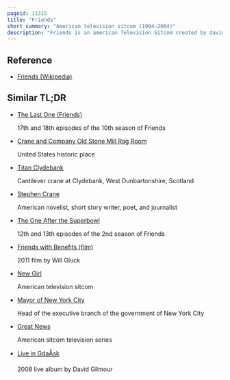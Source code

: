 ```yaml
---
pageid: 11315
title: "Friends"
short_summary: "American television sitcom (1994–2004)"
description: "Friends is an american Television Sitcom created by david Crane and Marta Kauffman and Ran on Nbc from 22 September 1994 until 6 may 2004 lasting ten Seasons. With an ensemble Cast starring Jennifer Aniston Courteney Cox Lisa kudrow matt Leblanc Matthew Perry and david schwimmer the Show revolves around six Friends in their 20s and 30s who live in manhattan new York City. The original Executive Producers were Kevin S. Bright, Kauffman, and Crane."
---
```


## Reference

- [Friends (Wikipedia)](https://en.wikipedia.org/?curid=11315)

## Similar TL;DR

- [The Last One (Friends)](/tldr/en/the-last-one-friends)

  17th and 18th episodes of the 10th season of Friends

- [Crane and Company Old Stone Mill Rag Room](/tldr/en/crane-and-company-old-stone-mill-rag-room)

  United States historic place

- [Titan Clydebank](/tldr/en/titan-clydebank)

  Cantilever crane at Clydebank, West Dunbartonshire, Scotland

- [Stephen Crane](/tldr/en/stephen-crane)

  American novelist, short story writer, poet, and journalist

- [The One After the Superbowl](/tldr/en/the-one-after-the-superbowl)

  12th and 13th episodes of the 2nd season of Friends

- [Friends with Benefits (film)](/tldr/en/friends-with-benefits-film)

  2011 film by Will Gluck

- [New Girl](/tldr/en/new-girl)

  American television sitcom

- [Mayor of New York City](/tldr/en/mayor-of-new-york-city)

  Head of the executive branch of the government of New York City

- [Great News](/tldr/en/great-news)

  American sitcom television series

- [Live in GdaÅsk](/tldr/en/live-in-gdansk)

  2008 live album by David Gilmour
